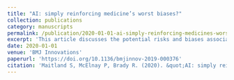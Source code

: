 ```yaml
---
title: "AI: simply reinforcing medicine’s worst biases?"
collection: publications
category: manuscripts
permalink: /publication/2020-01-01-ai-simply-reinforcing-medicines-worst-biases
excerpt: 'This article discusses the potential risks and biases associated with the integration of artificial intelligence in medical practices, questioning whether AI is merely reinforcing existing biases within the field.'
date: 2020-01-01
venue: 'BMJ Innovations'
paperurl: 'https://doi.org/10.1136/bmjinnov-2019-000376'
citation: 'Maitland S, McElnay P, Brady R. (2020). &quot;AI: simply reinforcing medicine’s worst biases?&quot; <i>BMJ Innovations</i>, 6.'
---
```

